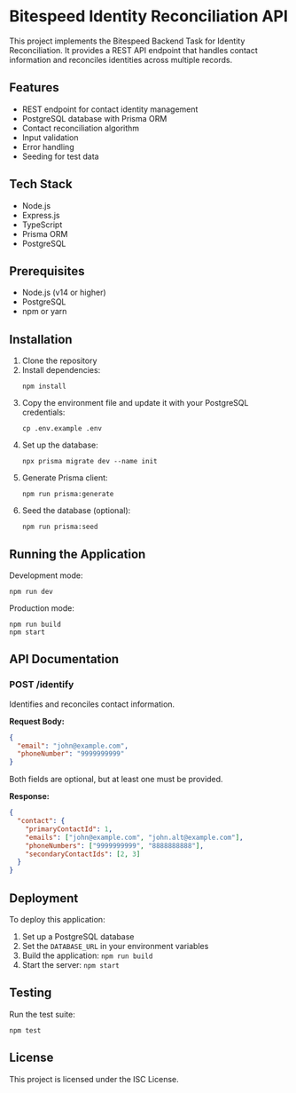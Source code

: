 # Bitespeed Identity Reconciliation API

This project implements the Bitespeed Backend Task for Identity Reconciliation. It provides a REST API endpoint that handles contact information and reconciles identities across multiple records.

## Features

- REST endpoint for contact identity management
- PostgreSQL database with Prisma ORM
- Contact reconciliation algorithm
- Input validation
- Error handling
- Seeding for test data

## Tech Stack

- Node.js
- Express.js
- TypeScript
- Prisma ORM
- PostgreSQL

## Prerequisites

- Node.js (v14 or higher)
- PostgreSQL
- npm or yarn

## Installation

1. Clone the repository
2. Install dependencies:
   ```
   npm install
   ```
3. Copy the environment file and update it with your PostgreSQL credentials:
   ```
   cp .env.example .env
   ```
4. Set up the database:
   ```
   npx prisma migrate dev --name init
   ```
5. Generate Prisma client:
   ```
   npm run prisma:generate
   ```
6. Seed the database (optional):
   ```
   npm run prisma:seed
   ```

## Running the Application

Development mode:
```
npm run dev
```

Production mode:
```
npm run build
npm start
```

## API Documentation

### POST /identify

Identifies and reconciles contact information.

**Request Body:**
```json
{
  "email": "john@example.com",
  "phoneNumber": "9999999999"
}
```

Both fields are optional, but at least one must be provided.

**Response:**
```json
{
  "contact": {
    "primaryContactId": 1,
    "emails": ["john@example.com", "john.alt@example.com"],
    "phoneNumbers": ["9999999999", "8888888888"],
    "secondaryContactIds": [2, 3]
  }
}
```

## Deployment

To deploy this application:

1. Set up a PostgreSQL database
2. Set the `DATABASE_URL` in your environment variables
3. Build the application: `npm run build`
4. Start the server: `npm start`

## Testing

Run the test suite:
```
npm test
```

## License

This project is licensed under the ISC License.